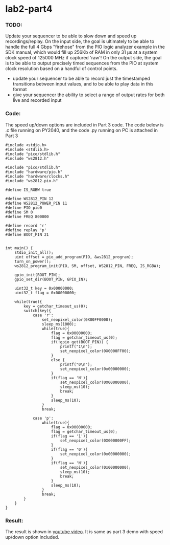 # lab2-part4

### TODO:

Update your sequencer to be able to slow down and speed up recordings/replay. On the input side, the goal is ultimately to be able to handle the full 4 Gbps "firehose" from the PIO logic analyzer example in the SDK manual, which would fill up 256Kb of RAM in only 31 µs at a system clock speed of 125000 MHz if captured 'raw'! On the output side, the goal is to be able to output precisely timed sequences from the PIO at system clock resolution based on a handful of control points.

- update your sequencer to be able to record just the timestamped transitions between input values, and to be able to play data in this format
- give your sequencer the ability to select a range of output rates for both live and recorded input


### Code:

The speed up/down options are included in Part 3 code. The code below is .c file running on PY2040, and the code .py running on PC is attached in Part 3

```
#include <stdio.h>
#include <stdlib.h>
#include "pico/stdlib.h"
#include "ws2812.h"

#include "pico/stdlib.h"
#include "hardware/pio.h"
#include "hardware/clocks.h"
#include "ws2812.pio.h"

#define IS_RGBW true

#define WS2812_PIN 12
#define WS2812_POWER_PIN 11
#define PIO pio0
#define SM 0
#define FREQ 800000

#define record 'r'
#define replay 'p'
#define BOOT_PIN 21


int main() {
    stdio_init_all();
    uint offset = pio_add_program(PIO, &ws2812_program);
    turn_on_power();
    ws2812_program_init(PIO, SM, offset, WS2812_PIN, FREQ, IS_RGBW);

    gpio_init(BOOT_PIN);
    gpio_set_dir(BOOT_PIN, GPIO_IN);

    uint32_t key = 0x00000000;
    uint32_t flag = 0x00000000;

    while(true){
        key = getchar_timeout_us(0);
        switch(key){
            case 'r':
                set_neopixel_color(0X00FF0000);
                sleep_ms(1000);
                while(true){
                    flag = 0x00000000;
                    flag = getchar_timeout_us(0);
                    if(!gpio_get(BOOT_PIN)) {
                        printf("1\n");
                        set_neopixel_color(0X0000FF00);
                    } 
                    else {
                        printf("0\n");
                        set_neopixel_color(0x00000000);
                    }
                    if(flag == 'N'){
                        set_neopixel_color(0X00000000);
                        sleep_ms(10);
                        break;
                    }
                    sleep_ms(10); 
                }
                break;
                
            case 'p':
                while(true){
                    flag = 0x00000000;
                    flag = getchar_timeout_us(0);
                    if(flag == '1'){
                        set_neopixel_color(0X000000FF);
                    }
                    if(flag == '0'){
                        set_neopixel_color(0x00000000);
                    }
                    if(flag == 'N'){
                        set_neopixel_color(0x00000000);
                        sleep_ms(10);
                        break;
                    }
                    sleep_ms(10);
                }
                break;
        }
    }
}
```

### Result:

The result is shown in [youtube video](https://youtu.be/-8h8KXTmqto). It is same as part 3 demo with speed up/down option included.
